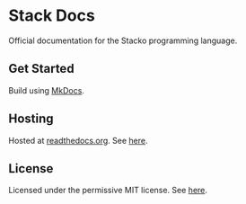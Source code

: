 # Stack Docs

Official documentation for the Stacko programming language.

## Get Started

Build using [MkDocs](mkdocs.org).

## Hosting

Hosted at [readthedocs.org](readthedocs.org). See [here](https://stacko-docs.readthedocs.io/en/latest/).

## License

Licensed under the permissive MIT license. See [here](LICENSE).
